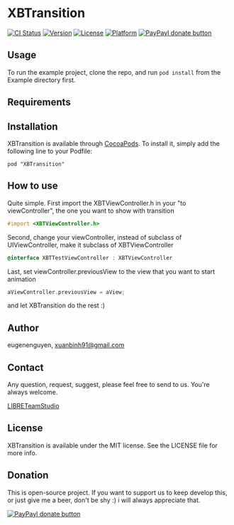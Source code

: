 # XBTransition

[![CI Status](http://img.shields.io/travis/eugenenguyen/XBTransition.svg?style=flat)](https://travis-ci.org/eugenenguyen/XBTransition)
[![Version](https://img.shields.io/cocoapods/v/XBTransition.svg?style=flat)](http://cocoadocs.org/docsets/XBTransition)
[![License](https://img.shields.io/cocoapods/l/XBTransition.svg?style=flat)](http://cocoadocs.org/docsets/XBTransition)
[![Platform](https://img.shields.io/cocoapods/p/XBTransition.svg?style=flat)](http://cocoadocs.org/docsets/XBTransition)
[![PayPayl donate button](http://img.shields.io/paypal/donate.png?color=yellow)](https://www.paypal.com/cgi-bin/webscr?cmd=_s-xclick&hosted_button_id=Y22J3LQZCAN2A "Donate once-off to this project using Paypal")

## Usage

To run the example project, clone the repo, and run `pod install` from the Example directory first.

## Requirements

## Installation

XBTransition is available through [CocoaPods](http://cocoapods.org). To install
it, simply add the following line to your Podfile:

    pod "XBTransition"


## How to use

Quite simple. First import the XBTViewController.h in your "to viewController", the one you want to show with transition

```objective-c
#import <XBTViewController.h>
```

Second, change your viewController, instead of subclass of UIViewController, make it subclass of XBTViewController

```objective-c
@interface XBTTestViewController : XBTViewController
```

Last, set viewController.previousView to the view that you want to start animation

```objective-c
aViewController.previousView = aView;
```

and let XBTransition do the rest :) 

## Author

eugenenguyen, xuanbinh91@gmail.com

## Contact

Any question, request, suggest, please feel free to send to us. You're always welcome.

[LIBRETeamStudio](https://twitter.com/LIBRETeamStudio)

## License

XBTransition is available under the MIT license. See the LICENSE file for more info.

## Donation

This is open-source project. If you want to support us to keep develop this, or just give me a beer, don't be shy :) i will always appreciate that.

[![PayPayl donate button](http://img.shields.io/paypal/donate.png?color=yellow)](https://www.paypal.com/cgi-bin/webscr?cmd=_s-xclick&hosted_button_id=Y22J3LQZCAN2A "Donate once-off to this project using Paypal")